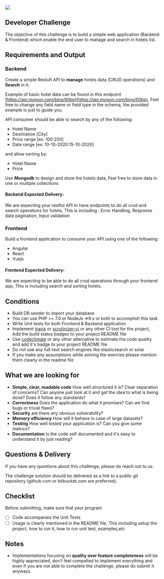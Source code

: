 ![](http://i.imgur.com/tCsIrH8.png)

## Developer Challenge

The objective of this challenge is to build a simple web application (Backend & Frontend) which enable the end user to manage and search in hotels list.


## Requirements and Output

### Backend
Create a simple Restufl API to **manage** hotels data (CRUD operations) and **Search** in it.

Example of basic hotel data can be found in this endpoint [https://api.myjson.com/bins/tl0bp](https://api.myjson.com/bins/tl0bp),
Feel free to change any field name or field type in the schema, the provided example is just to guide you.

API consumer should be able to search by any of the following:

- Hotel Name
- Destination [City]
- Price range [ex: $100:$200]
- Date range [ex: 10-10-2020:15-10-2020]

and allow sorting by:

- Hotel Name
- Price

Use **Mongodb** to design and store the hotels data, Feel free to store data in one or multiple collections

#### Backend Expected Delivery:
We are expecting your restful API to have endpoints to do all crud and search operations for hotels, This is including : Error Handling, Response data pagination, Input validation

### Frontend
Build a frontend application to consume your API using one of the following:
- Angular
- React
- Vuejs

#### Frontend Expected Delivery:
We are expecting to be able to do all crud operations through your frontend app, This is including search and sorting hotels.
## Conditions

- Build DB seeder to import your database
- You can use PHP >= 7.0 or NodeJs =>9.x or both to accomplish this task
- Write Unit tests for both Frontend & Backend application
- Implement [travis](https://travis-ci.org) or [scrutinizer-ci](https://scrutinizer-ci.com) or any other CI tool for the project, Add the build status badges to your project README file
- Use [codeclimate](https://codeclimate.com) or any other alternative to estimate the code quality and add it's badge to your project README file
- Do not use any full-text search engines like elasticsearch or solar
- If you make any assumptions while solving the exercise please mention them clearly in the readme file

## What we are looking for

- **Simple, clear, readable code** How well structured it is? Clear separation of concerns? Can anyone just look at it and get the idea to
what is being done? Does it follow any standards?
- **Correctness** Does the application do what it promises? Can we find bugs or trivial flaws?
- **Security** are there any obvious vulnerability?
- **Memory efficiency** How will it behave in case of large datasets?
- **Testing** How well tested your application is? Can you give some metrics?
- **Documentation** Is the code self documented and it's easy to understand it by just reading?

## Questions & Delivery

If you have any questions about this challenge, please do reach out to us.

The challenge solution should be delivered as a link to a public git repository (github.com or bitbucket.com are preferred).

## Checklist

Before submitting, make sure that your program

- [ ] Code accompanies the Unit Tests
- [ ] Usage is clearly mentioned in the README file, This including setup the project, how to run it, how to run unit test, examples,etc
## Notes

- Implementations focusing on **quality over feature completeness** will be highly appreciated,
don’t feel compelled to implement everything and even if you are not able to complete the challenge,
please do submit it anyways.
